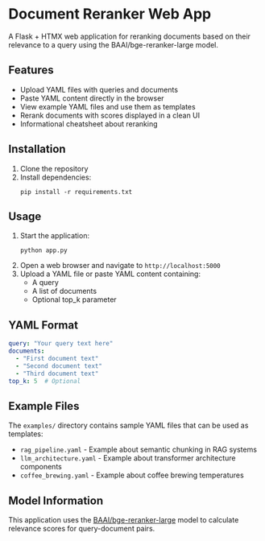 # Document Reranker Web App

A Flask + HTMX web application for reranking documents based on their relevance to a query using the BAAI/bge-reranker-large model.

## Features

- Upload YAML files with queries and documents
- Paste YAML content directly in the browser
- View example YAML files and use them as templates
- Rerank documents with scores displayed in a clean UI
- Informational cheatsheet about reranking

## Installation

1. Clone the repository
2. Install dependencies:
   ```
   pip install -r requirements.txt
   ```

## Usage

1. Start the application:
   ```
   python app.py
   ```
2. Open a web browser and navigate to `http://localhost:5000`
3. Upload a YAML file or paste YAML content containing:
   - A query
   - A list of documents
   - Optional top_k parameter

## YAML Format

```yaml
query: "Your query text here"
documents:
  - "First document text"
  - "Second document text"
  - "Third document text"
top_k: 5  # Optional
```

## Example Files

The `examples/` directory contains sample YAML files that can be used as templates:

- `rag_pipeline.yaml` - Example about semantic chunking in RAG systems
- `llm_architecture.yaml` - Example about transformer architecture components
- `coffee_brewing.yaml` - Example about coffee brewing temperatures

## Model Information

This application uses the [BAAI/bge-reranker-large](https://huggingface.co/BAAI/bge-reranker-large) model to calculate relevance scores for query-document pairs. 